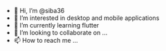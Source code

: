 - 👋 Hi, I’m @siba36
- 👀 I’m interested in desktop and mobile applications
- 🌱 I’m currently learning flutter
- 💞️ I’m looking to collaborate on ...
- 📫 How to reach me ...

<!---
siba36/siba36 is a ✨ special ✨ repository because its `README.md` (this file) appears on your GitHub profile.
You can click the Preview link to take a look at your changes.
--->
